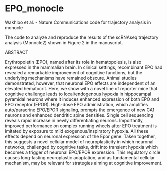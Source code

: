 # EPO_monocle
Wakhloo et al. - Nature Communications code for trajectory analysis in monocle

The code to analyze and reproduce the results of the scRNAseq trajectory analysis (Monocle2) shown in Figure 2 in the manuscript.

ABSTRACT

Erythropoietin (EPO), named after its role in hematopoiesis, is also expressed in the mammalian brain. In clinical settings, recombinant EPO had revealed a remarkable improvement of cognitive functions, but the underlying mechanisms have remained obscure. Animal studies demonstrated, however, that neuronal EPO effects are independent of an elevated hematocrit. Here, we show with a novel line of reporter mice that cognitive challenge leads to local/endogenous hypoxia in hippocampal pyramidal neurons where it induces enhanced expression of both EPO and EPO receptor (EPOR). High-dose EPO administration, which amplifies auto/paracrine EPO/EPOR signaling, prompts the emergence of new CA1 neurons and enhanced dendritic spine densities. Single cell sequencing reveals rapid increase in newly differentiating neurons. Importantly, improved performance on complex running wheels after EPO treatment is imitated by exposure to mild exogenous/inspiratory hypoxia. All these effects depend on neuronal expression of the Epor gene. Taken together, this suggests a novel cellular model of neuroplasticity in which neuronal networks, challenged by cognitive tasks, drift into transient hypoxia which becomes a trigger of neuronal EPO/EPOR expression. This regulatory circle causes long-lasting neuroplastic adaptation, and as fundamental cellular mechanism, may be relevant for strategies aiming at cognitive improvement.
